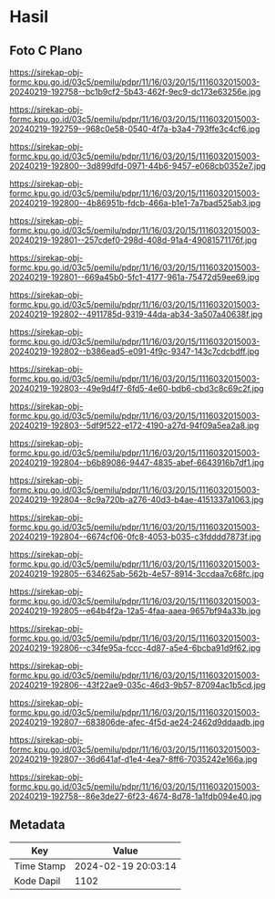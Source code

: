 # Hasil

## Foto C Plano

https://sirekap-obj-formc.kpu.go.id/03c5/pemilu/pdpr/11/16/03/20/15/1116032015003-20240219-192758--bc1b9cf2-5b43-462f-9ec9-dc173e63256e.jpg

https://sirekap-obj-formc.kpu.go.id/03c5/pemilu/pdpr/11/16/03/20/15/1116032015003-20240219-192759--968c0e58-0540-4f7a-b3a4-793ffe3c4cf6.jpg

https://sirekap-obj-formc.kpu.go.id/03c5/pemilu/pdpr/11/16/03/20/15/1116032015003-20240219-192800--3d899dfd-0971-44b6-9457-e068cb0352e7.jpg

https://sirekap-obj-formc.kpu.go.id/03c5/pemilu/pdpr/11/16/03/20/15/1116032015003-20240219-192800--4b86951b-fdcb-466a-b1e1-7a7bad525ab3.jpg

https://sirekap-obj-formc.kpu.go.id/03c5/pemilu/pdpr/11/16/03/20/15/1116032015003-20240219-192801--257cdef0-298d-408d-91a4-49081571176f.jpg

https://sirekap-obj-formc.kpu.go.id/03c5/pemilu/pdpr/11/16/03/20/15/1116032015003-20240219-192801--669a45b0-5fc1-4177-961a-75472d59ee69.jpg

https://sirekap-obj-formc.kpu.go.id/03c5/pemilu/pdpr/11/16/03/20/15/1116032015003-20240219-192802--4911785d-9319-44da-ab34-3a507a40638f.jpg

https://sirekap-obj-formc.kpu.go.id/03c5/pemilu/pdpr/11/16/03/20/15/1116032015003-20240219-192802--b386ead5-e091-4f9c-9347-143c7cdcbdff.jpg

https://sirekap-obj-formc.kpu.go.id/03c5/pemilu/pdpr/11/16/03/20/15/1116032015003-20240219-192803--49e9d4f7-6fd5-4e60-bdb6-cbd3c8c69c2f.jpg

https://sirekap-obj-formc.kpu.go.id/03c5/pemilu/pdpr/11/16/03/20/15/1116032015003-20240219-192803--5df9f522-e172-4190-a27d-94f09a5ea2a8.jpg

https://sirekap-obj-formc.kpu.go.id/03c5/pemilu/pdpr/11/16/03/20/15/1116032015003-20240219-192804--b6b89086-9447-4835-abef-6643916b7df1.jpg

https://sirekap-obj-formc.kpu.go.id/03c5/pemilu/pdpr/11/16/03/20/15/1116032015003-20240219-192804--8c9a720b-a276-40d3-b4ae-4151337a1063.jpg

https://sirekap-obj-formc.kpu.go.id/03c5/pemilu/pdpr/11/16/03/20/15/1116032015003-20240219-192804--6674cf06-0fc8-4053-b035-c3fdddd7873f.jpg

https://sirekap-obj-formc.kpu.go.id/03c5/pemilu/pdpr/11/16/03/20/15/1116032015003-20240219-192805--634625ab-562b-4e57-8914-3ccdaa7c68fc.jpg

https://sirekap-obj-formc.kpu.go.id/03c5/pemilu/pdpr/11/16/03/20/15/1116032015003-20240219-192805--e64b4f2a-12a5-4faa-aaea-9657bf94a33b.jpg

https://sirekap-obj-formc.kpu.go.id/03c5/pemilu/pdpr/11/16/03/20/15/1116032015003-20240219-192806--c34fe95a-fccc-4d87-a5e4-6bcba91d9f62.jpg

https://sirekap-obj-formc.kpu.go.id/03c5/pemilu/pdpr/11/16/03/20/15/1116032015003-20240219-192806--43f22ae9-035c-46d3-9b57-87094ac1b5cd.jpg

https://sirekap-obj-formc.kpu.go.id/03c5/pemilu/pdpr/11/16/03/20/15/1116032015003-20240219-192807--683806de-afec-4f5d-ae24-2462d9ddaadb.jpg

https://sirekap-obj-formc.kpu.go.id/03c5/pemilu/pdpr/11/16/03/20/15/1116032015003-20240219-192807--36d641af-d1e4-4ea7-8ff6-7035242e166a.jpg

https://sirekap-obj-formc.kpu.go.id/03c5/pemilu/pdpr/11/16/03/20/15/1116032015003-20240219-192758--86e3de27-6f23-4674-8d78-1a1fdb094e40.jpg


## Metadata

| Key        | Value               |
| ---------- | ------------------- |
| Time Stamp | 2024-02-19 20:03:14 |
| Kode Dapil | 1102                |



